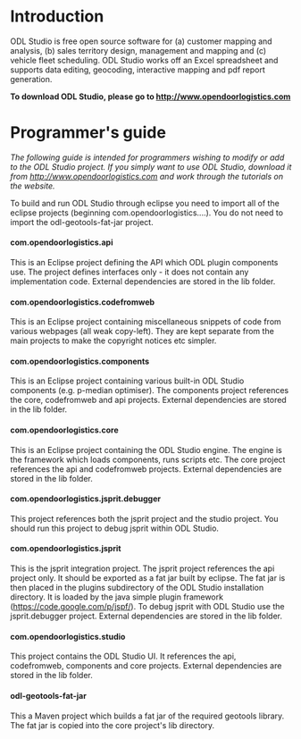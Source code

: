 # Introduction #
ODL Studio is free open source software for (a) customer mapping and analysis, (b) sales territory design, management and mapping and (c) vehicle fleet scheduling. 
ODL Studio works off an Excel spreadsheet and supports data editing, geocoding, interactive mapping and pdf report generation.

**To download ODL Studio, please go to http://www.opendoorlogistics.com**

# Programmer's guide #

*The following guide is intended for programmers wishing to modify or add to the ODL Studio project. If you simply want to use ODL Studio, download it from http://www.opendoorlogistics.com and work through the tutorials on the website.*

To build and run ODL Studio through eclipse you need to import all of the eclipse projects (beginning com.opendoorlogistics....).
You do not need to import the odl-geotools-fat-jar project.

#### com.opendoorlogistics.api
This is an Eclipse project defining the API which ODL plugin components use.
The project defines interfaces only - it does not contain any implementation code.
External dependencies are stored in the lib folder.

#### com.opendoorlogistics.codefromweb	
This is an Eclipse project containing miscellaneous snippets of code from various webpages (all weak copy-left).
They are kept separate from the main projects to make the copyright notices etc simpler.

#### com.opendoorlogistics.components	
This is an Eclipse project containing various built-in ODL Studio components (e.g. p-median optimiser). 
The components project references the core, codefromweb and api projects.
External dependencies are stored in the lib folder.

#### com.opendoorlogistics.core	
This is an Eclipse project containing the ODL Studio engine.
The engine is the framework which loads components, runs scripts etc.
The core project references the api and codefromweb projects.
External dependencies are stored in the lib folder.

#### com.opendoorlogistics.jsprit.debugger
This project references both the jsprit project and the studio project.
You should run this project to debug jsprit within ODL Studio.

#### com.opendoorlogistics.jsprit
This is the jsprit integration project.
The jsprit project references the api project only.
It should be exported as a fat jar built by eclipse.
The fat jar is then placed in the plugins subdirectory of the ODL Studio installation directory.
It is loaded by the java simple plugin framework (https://code.google.com/p/jspf/).
To debug jsprit with ODL Studio use the jsprit.debugger project.
External dependencies are stored in the lib folder.

#### com.opendoorlogistics.studio
This project contains the ODL Studio UI.
It references the api, codefromweb, components and core projects.
External dependencies are stored in the lib folder.

#### odl-geotools-fat-jar
This a Maven project which builds a fat jar of the required geotools library.
The fat jar is copied into the core project's lib directory.
